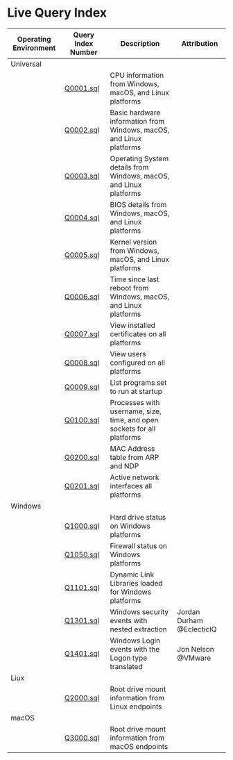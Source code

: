 # Live Query Index

| Operating Environment | Query Index Number | Description | Attribution |
| --------------------- | ------------------ | ----------- | ----------- |
| Universal | | | |
| | [Q0001.sql](Universal_Q1-999/Q0001.sql) | CPU information from Windows, macOS, and Linux platforms | |
| | [Q0002.sql](Universal_Q1-999/Q0002.sql) | Basic hardware information from Windows, macOS, and Linux platforms | |
| | [Q0003.sql](Universal_Q1-999/Q0003.sql) | Operating System details from Windows, macOS, and Linux platforms | |
| | [Q0004.sql](Universal_Q1-999/Q0004.sql) | BIOS details from Windows, macOS, and Linux platforms | |
| | [Q0005.sql](Universal_Q1-999/Q0005.sql) | Kernel version from Windows, macOS, and Linux platforms | |
| | [Q0006.sql](Universal_Q1-999/Q0006.sql) | Time since last reboot from Windows, macOS, and Linux platforms | |
| | [Q0007.sql](Universal_Q1-999/Q0007.sql) | View installed certificates on all platforms | |
| | [Q0008.sql](Universal_Q1-999/Q0008.sql) | View users configured on all platforms | |
| | [Q0009.sql](Universal_Q1-999/Q0009.sql) | List programs set to run at startup | |
| | [Q0100.sql](Universal_Q1-999/Q0100.sql) | Processes with username, size, time, and open sockets for all platforms | 
| | [Q0200.sql](Universal_Q1-999/Q0200.sql) | MAC Address table from ARP and NDP | |
| | [Q0201.sql](Universal_Q1-999/Q0201.sql) | Active network interfaces all platforms | |
| Windows | | | |
| | [Q1000.sql](Windows_Q1000-1999/Q1000.sql) | Hard drive status on Windows platforms | |
| | [Q1050.sql](Windows_Q1000-1999/Q1050.sql) | Firewall status on Windows platforms | |
| | [Q1101.sql](Windows_Q1000-1999/Q1101.sql) | Dynamic Link Libraries loaded for Windows platforms | |
| | [Q1301.sql](Windows_Q1000-1999/Q1301.sql) | Windows security events with nested extraction| Jordan Durham @EclecticIQ |
| | [Q1401.sql](Windows_Q1000-1999/Q1401.sql) | Windows Login events with the Logon type translated | Jon Nelson @VMware |
| Liux | | | |
| | [Q2000.sql](Linux_Q2000-2999/Q2000.sql) | Root drive mount information from Linux endpoints | |
| macOS | | | |
| | [Q3000.sql](macOS_Q3000-3999/Q3000.sql) | Root drive mount information from macOS endpoints | |
